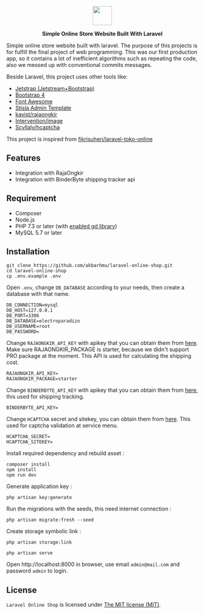 <p align="center"><a href="https://github.com/akbarhmu/laravel-online-shop" target="_blank"><img src="https://raw.githubusercontent.com/akbarhmu/laravel-online-shop/main/public/images/logo/logo.png?token=AQJC6VFPPAKHRZPVBWVM3B3AXBDJU" width="50"></a></p>

<p align="center">
<b>Simple Online Store Website Built With Laravel</b>
</p>

Simple online store website built with laravel. The purpose of this projects is for fulfill the final project of web programming. This was our first production app, so it contains a lot of inefficient algorithms such as repeating the code, also we messed up with conventional commits messages.

Beside Laravel, this project uses other tools like:
- [Jetstrap (Jetstream+Bootstrap)](https://github.com/nascent-africa/jetstrap)
- [Bootstrap 4](https://getbootstrap.com/)
- [Font Awesome](http://fontawesome.io/)
- [Stisla Admin Template](https://github.com/stisla/stisla)
- [kavist/rajaongkir](https://github.com/kavist/rajaongkir)
- [Intervention/image](https://github.com/Intervention/image)
- [Scyllaly/hcaptcha](https://github.com/Scyllaly/hcaptcha)

This project is inspired from [fikrisuheri/laravel-toko-online](https://github.com/fikrisuheri/laravel-toko-online)

## Features
- Integration with RajaOngkir
- Integration with BinderByte shipping tracker api

## Requirement

-   Composer
-   Node.js
-   PHP 7.3 or later (with [enabled gd library](https://write.corbpie.com/how-to-enable-gd-library-with-xampp-php-8-on-windows/))
-   MySQL 5.7 or later

## Installation

```
git clone https://github.com/akbarhmu/laravel-online-shop.git
cd laravel-online-shop
cp .env.example .env
```

Open `.env`, change `DB_DATABASE` according to your needs, then create a database with that name.
```
DB_CONNECTION=mysql
DB_HOST=127.0.0.1
DB_PORT=3306
DB_DATABASE=electroparadizo
DB_USERNAME=root
DB_PASSWORD=
```
Change `RAJAONGKIR_API_KEY` with apikey that you can obtain them from [here](https://rajaongkir.com/akun/panel). Make sure RAJAONGKIR_PACKAGE is starter, because we didn't support PRO package at the moment. This API is used for calculating the shipping cost.
```
RAJAONGKIR_API_KEY=
RAJAONGKIR_PACKAGE=starter
```
Change `BINDERBYTE_API_KEY` with apikey that you can obtain them from [here](https://dashboard.binderbyte.com/profile), this  used for shipping tracking.
```
BINDERBYTE_API_KEY=
```
Change `HCAPTCHA` secret and sitekey, you can obtain them from [here](https://dashboard.hcaptcha.com/sites). This used for captcha validation at service menu.
```
HCAPTCHA_SECRET=
HCAPTCHA_SITEKEY=
```
Install required dependency and rebuild asset : 
```
composer install
npm install
npm run dev
```
Generate application key :
```
php artisan key:generate
```
Run the migrations with the seeds, this need internet connection :
```
php artisan migrate:fresh --seed
```
Create storage symbolic link :
```
php artisan storage:link
```
```
php artisan serve
```

Open http://localhost:8000 in browser, use email `admin@mail.com` and password `admin` to login.

## License

`Laravel Online Shop` is licensed under [The MIT license (MIT)](https://electro-paradizo.mit-license.org/).
